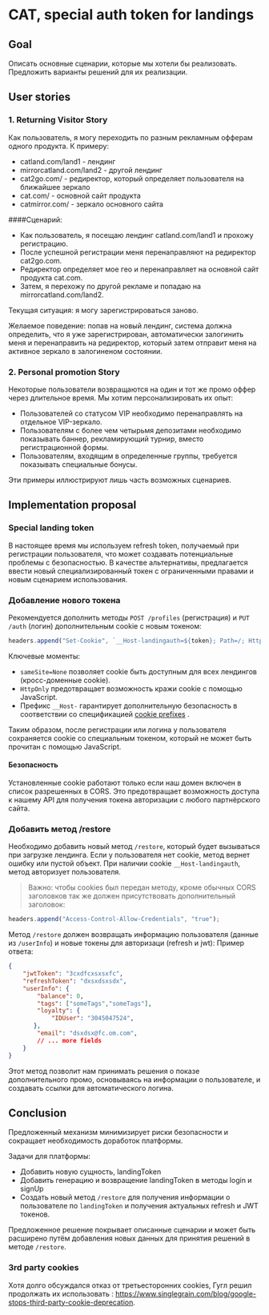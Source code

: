 # CAT, special auth token for landings
## Goal
Описать основные сценарии, которые мы хотели бы реализовать. Предложить варианты решений для их реализации.

## User stories
### 1. Returning Visitor Story
Как пользователь, я могу переходить по разным рекламным офферам одного продукта. К примеру: 
- catland.com/land1 - лендинг
- mirrorcatland.com/land2 - другой лендинг
- cat2go.com/ - редиректор, который определяет пользователя на ближайшее зеркало
- cat.com/ - основной сайт продукта
- catmirror.com/ - зеркало основного сайта

####Сценарий:

- Как пользователь, я посещаю лендинг catland.com/land1 и прохожу регистрацию.
- После успешной регистрации меня перенаправляют на редиректор cat2go.com.
- Редиректор определяет мое гео и перенаправляет на основной сайт продукта cat.com.
- Затем, я перехожу по другой рекламе и попадаю на mirrorcatland.com/land2.

Текущая ситуация: я могу зарегистрироваться заново.

Желаемое поведение: попав на новый лендинг, система должна определить, что я уже зарегистрирован, автоматически залогинить меня и перенаправить на редиректор, который затем отправит меня на активное зеркало в залогиненом состоянии.

### 2. Personal promotion Story
Некоторые пользователи возвращаются на один и тот же промо оффер через длительное время. Мы хотим персонализировать их опыт:

- Пользователей со статусом VIP необходимо перенаправлять на отдельное VIP-зеркало.
- Пользователям с более чем четырьмя депозитами необходимо показывать баннер, рекламирующий турнир, вместо регистрационной формы.
- Пользователям, входящим в определенные группы, требуется показывать специальные бонусы.

Эти примеры иллюстрируют лишь часть возможных сценариев.
## Implementation proposal
### Special landing token
В настоящее время мы используем refresh token, получаемый при регистрации пользователя, что может создавать потенциальные проблемы с безопасностью. В качестве альтернативы, предлагается ввести новый специализированный токен с ограниченными правами и новым сценарием использования.

### Добавление нового токена
Рекомендуется дополнить методы `POST /profiles` (регистрация) и `PUT /auth` (логин) дополнительным cookie с новым токеном:
```javascript
headers.append("Set-Cookie", `__Host-landingauth=${token}; Path=/; HttpOnly; Max-Age=2629800; sameSite=None; secure=true`);
```
Ключевые моменты:
- `sameSite=None` позволяет cookie быть доступным для всех лендингов (кросс-доменные cookie).
- `HttpOnly` предотвращает возможность кражи cookie с помощью JavaScript.
- Префикс `__Host-` гарантирует дополнительную безопасность в соответствии со спецификацией [cookie prefixes](https://developer.mozilla.org/en-US/docs/Web/HTTP/Cookies#cookie_prefixes) .

Таким образом, после регистрации или логина у пользователя сохраняется cookie со специальным токеном, который не может быть прочитан с помощью JavaScript.

#### Безопасность
Установленные cookie работают только если наш домен включен в список разрешенных в CORS. Это предотвращает возможность доступа к нашему API для получения токена авторизации с любого партнёрского сайта.

### Добавить метод /restore
Необходимо добавить новый метод `/restore`, который будет вызываться при загрузке лендинга. Если у пользователя нет cookie, метод вернет ошибку или пустой объект. При наличии cookie `__Host-landingauth`, метод авторизует пользователя.

> Важно: чтобы cookies был передан методу, кроме обычных CORS заголовков так же должен присутствовать дополнительный заголовок:
> 
```javascript
headers.append("Access-Control-Allow-Credentials", "true");
```

Метод `/restore` должен возвращать информацию пользователя (данные из `/userInfo`) и новые токены для авторизаци (refresh и jwt):
Пример ответа: 
```json
{
	"jwtToken": "3cxdfcxsxsxfc",
	"refreshToken": "dxsxdsxsdx",
	"userInfo": {
		"balance": 0,
		"tags": ["someTags","someTags"],
	    "loyalty": {
	        "IDUser": "3045047524",
	   },
	    "email": "dsxdsx@fc.om.com",
	    // ... more fields
	}
}
```

Этот метод позволит нам принимать решения о показе дополнительного промо, основываясь на информации о пользователе, и создавать ссылки для автоматического логина.

## Conclusion
Предложенный механизм минимизирует риски безопасности и сокращает необходимость доработок платформы.

Задачи для платформы:
- Добавить новую сущность, landingToken
- Добавить генерацию и возвращение landingToken в методы login и signUp
- Создать новый метод `/restore` для получения информации о пользователе по `landingToken` и получения актуальных refresh и JWT токенов.

Предложенное решение покрывает описанные сценарии и может быть расширено путём добавления новых данных для принятия решений в методе `/restore`.

### 3rd party cookies
Хотя долго обсуждался отказ от третьесторонних cookies, Гугл решил продолжать их использовать : https://www.singlegrain.com/blog/google-stops-third-party-cookie-deprecation.